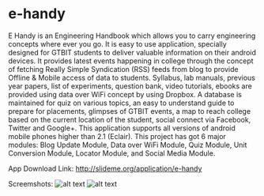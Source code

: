 # e-handy

E Handy is an Engineering Handbook which allows you to carry engineering concepts where ever you go. It is easy to use application, specially designed for GTBIT students to deliver valuable information on their android devices. It provides latest events happening in college through the concept of fetching Really Simple Syndication (RSS) feeds from blog to provide Offline & Mobile access of data to students. Syllabus, lab manuals, previous year papers, list of experiments, question bank, video tutorials, ebooks are provided using data over WiFi concept by using Dropbox. A database is maintained for quiz on various topics, an easy to understand guide to prepare for placements, glimpses of GTBIT events, a map to reach college based on the current location of the student, social connect via Facebook, Twitter and Google+.
This application supports all versions of android mobile phones higher than 2.1 (Eclair).
This project has got 6 major modules: Blog Update Module, Data over WiFi Module, Quiz Module, Unit Conversion Module, Locator Module, and Social Media Module.

App Download Link:
http://slideme.org/application/e-handy

Screemshots:
![alt text](http://s.slideme.org/files/imagecache/screenshot-thumbnail/screenshots/02/35/3099394-728868.jpg)
![alt text](http://s.slideme.org/files/imagecache/screenshot-thumbnail/screenshots/02/35/3099394-728870.jpg)
